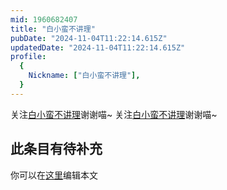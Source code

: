 ```yaml
---
mid: 1960682407
title: "白小蛮不讲理"
pubDate: "2024-11-04T11:22:14.615Z"
updatedDate: "2024-11-04T11:22:14.615Z"
profile:
  {
    Nickname: ["白小蛮不讲理"],
  }
---
```


关注[白小蛮不讲理](https://space.bilibili.com/1960682407)谢谢喵~ 关注[白小蛮不讲理](https://space.bilibili.com/1960682407)谢谢喵~

## 此条目有待补充
你可以在[这里](https://github.com/Yuhanawa/VTuber.ICU/edit/master/src/content/v/白小蛮不讲理/index.md)编辑本文
